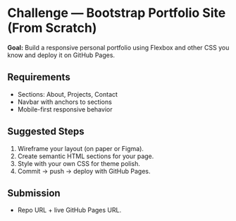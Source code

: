 # Challenge — Bootstrap Portfolio Site (From Scratch)

**Goal:** Build a responsive personal portfolio using Flexbox and other CSS you know and deploy it on GitHub Pages.

## Requirements

- Sections: About, Projects, Contact
- Navbar with anchors to sections
- Mobile-first responsive behavior

## Suggested Steps

1. Wireframe your layout (on paper or Figma).
2. Create semantic HTML sections for your page.
3. Style with your own CSS for theme polish.
4. Commit → push → deploy with GitHub Pages.

## Submission

- Repo URL + live GitHub Pages URL.

